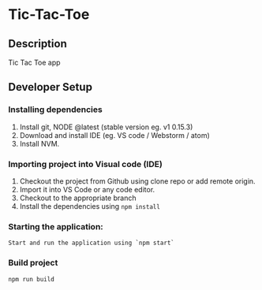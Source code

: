 # Tic-Tac-Toe

## Description
Tic Tac Toe app
## Developer Setup
### Installing dependencies
1. Install git, NODE @latest (stable version eg. v1 0.15.3)
2. Download and install IDE  (eg. VS code / Webstorm / atom)
3. Install NVM.

### Importing project into Visual code (IDE)
1. Checkout the project from Github using clone repo or add remote origin.
2. Import it into VS Code or any code editor.
3. Checkout to the appropriate branch
4. Install the dependencies using `npm install`

### Starting the application:
```
Start and run the application using `npm start`
```

### Build project
```
npm run build
```